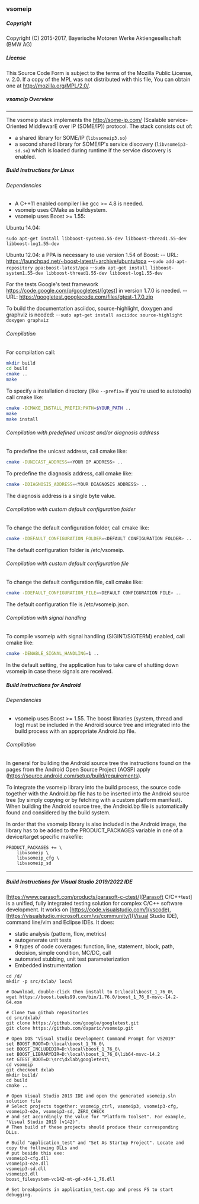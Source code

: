 ### vsomeip

##### Copyright
Copyright (C) 2015-2017, Bayerische Motoren Werke Aktiengesellschaft (BMW AG)

##### License

This Source Code Form is subject to the terms of the Mozilla Public
License, v. 2.0. If a copy of the MPL was not distributed with this
file, You can obtain one at http://mozilla.org/MPL/2.0/.

##### vsomeip Overview
----------------
The vsomeip stack implements the http://some-ip.com/ (Scalable service-Oriented
MiddlewarE over IP (SOME/IP)) protocol. The stack consists out of:

* a shared library for SOME/IP (`libvsomeip3.so`)
* a second shared library for SOME/IP's service discovery (`libvsomeip3-sd.so`)
  which is loaded during runtime if the service discovery is enabled.

##### Build Instructions for Linux

###### Dependencies

- A C++11 enabled compiler like gcc >= 4.8 is needed.
- vsomeip uses CMake as buildsystem.
- vsomeip uses Boost >= 1.55:

Ubuntu 14.04:

`sudo apt-get install libboost-system1.55-dev libboost-thread1.55-dev libboost-log1.55-dev`

Ubuntu 12.04: a PPA is necessary to use version 1.54 of Boost:
-- URL: https://launchpad.net/~boost-latest/+archive/ubuntu/ppa
--`sudo add-apt-repository ppa:boost-latest/ppa`
--`sudo apt-get install libboost-system1.55-dev libboost-thread1.55-dev
    libboost-log1.55-dev`

For the tests Google's test framework https://code.google.com/p/googletest/[gtest] in version 1.7.0 is needed.
-- URL: https://googletest.googlecode.com/files/gtest-1.7.0.zip

To build the documentation asciidoc, source-highlight, doxygen and graphviz is needed:
--`sudo apt-get install asciidoc source-highlight doxygen graphviz`

###### Compilation

For compilation call:

```bash
mkdir build
cd build
cmake ..
make
```

To specify a installation directory (like `--prefix=` if you're used to autotools) call cmake like:
```bash
cmake -DCMAKE_INSTALL_PREFIX:PATH=$YOUR_PATH ..
make
make install
```

###### Compilation with predefined unicast and/or diagnosis address
To predefine the unicast address, call cmake like:
```bash
cmake -DUNICAST_ADDRESS=<YOUR IP ADDRESS> ..
```

To predefine the diagnosis address, call cmake like:
```bash
cmake -DDIAGNOSIS_ADDRESS=<YOUR DIAGNOSIS ADDRESS> ..
```
The diagnosis address is a single byte value.

###### Compilation with custom default configuration folder
To change the default configuration folder, call cmake like:
```bash
cmake -DDEFAULT_CONFIGURATION_FOLDER=<DEFAULT CONFIGURATION FOLDER> ..
```
The default configuration folder is /etc/vsomeip.

###### Compilation with custom default configuration file
To change the default configuration file, call cmake like:
```bash
cmake -DDEFAULT_CONFIGURATION_FILE=<DEFAULT CONFIGURATION FILE> ..
```
The default configuration file is /etc/vsomeip.json.

###### Compilation with signal handling

To compile vsomeip with signal handling (SIGINT/SIGTERM) enabled, call cmake like:
```bash
cmake -DENABLE_SIGNAL_HANDLING=1 ..
```
In the default setting, the application has to take care of shutting down vsomeip in case these signals are received.


##### Build Instructions for Android

###### Dependencies

- vsomeip uses Boost >= 1.55. The boost libraries (system, thread and log) must be included in the Android source tree and integrated into the build process with an appropriate Android.bp file.

###### Compilation

In general for building the Android source tree the instructions found on the pages from the Android Open Source Project (AOSP) apply (https://source.android.com/setup/build/requirements).

To integrate the vsomeip library into the build process, the source code together with the Android.bp file has to be inserted into the Android source tree (by simply copying or by fetching with a custom platform manifest).
When building the Android source tree, the Android.bp file is automatically found and considered by the build system.

In order that the vsomeip library is also included in the Android image, the library has to be added to the PRODUCT_PACKAGES variable in one of a device/target specific makefile:

```
PRODUCT_PACKAGES += \
    libvsomeip \
    libvsomeip_cfg \
    libvsomeip_sd
```
----------------
##### Build Instructions for Visual Studio 2019/2022 IDE

[https://www.parasoft.com/products/parasoft-c-ctest/](Parasoft C/C++test] is a unified, fully
integrated testing solution for complex C/C++ software development. It works on [https://code.visualstudio.com/](vscode),
[https://visualstudio.microsoft.com/vs/community/](Visual Studio IDE), command line/vim and Eclipse IDEs. It does:
- static analysis (pattern, flow, metrics)
- autogenerate unit tests
- 9 types of code coverages: function, line, statement, block, path, decision, simple condition, MC/DC, call
- automated stubbing, unit test parameterization
- Embedded instrumentation

```
cd /d/
mkdir -p src/dxlab/ local 

# Download, double-click then install to D:\local\boost_1_76_0\
wget https://boost.teeks99.com/bin/1.76.0/boost_1_76_0-msvc-14.2-64.exe 

# Clone two github repositories
cd src/dxlab/
git clone https://github.com/google/googletest.git
git clone https://github.com/daparic/vsomeip.git

# Open DOS "Visual Studio Development Command Prompt for VS2019"
set BOOST_ROOT=D:\local\boost_1_76_0\
set BOOST_INCLUDEDIR=D:\local\boost_1_76_0\
set BOOST_LIBRARYDIR=D:\local\boost_1_76_0\lib64-msvc-14.2
set GTEST_ROOT=D:\src\dxlab\googletest\
cd vsomeip
git checkout dxlab
mkdir build/
cd build
cmake ..

# Open Visual Studio 2019 IDE and open the generated vsomeip.sln solution file
# Select projects together: vsomeip_ctrl, vsomeip3, vsomeip3-cfg, vsomeip3-e2e, vsomeip3-sd, ZERO_CHECK
# and set accordingly the value for "Platform Toolset". For example, "Visual Studio 2019 (v142)".  
# Then build of these projects should produce their corresponding DLLs.

# Build "application_test" and "Set As Startup Project". Locate and copy the following DLLs and 
# put beside this exe:
vsomeip3-cfg.dll
vsomeip3-e2e.dll
vsomeip3-sd.dll
vsomeip3.dll
boost_filesystem-vc142-mt-gd-x64-1_76.dll

# Set breakpoints in application_test.cpp and press F5 to start debugging.
```



